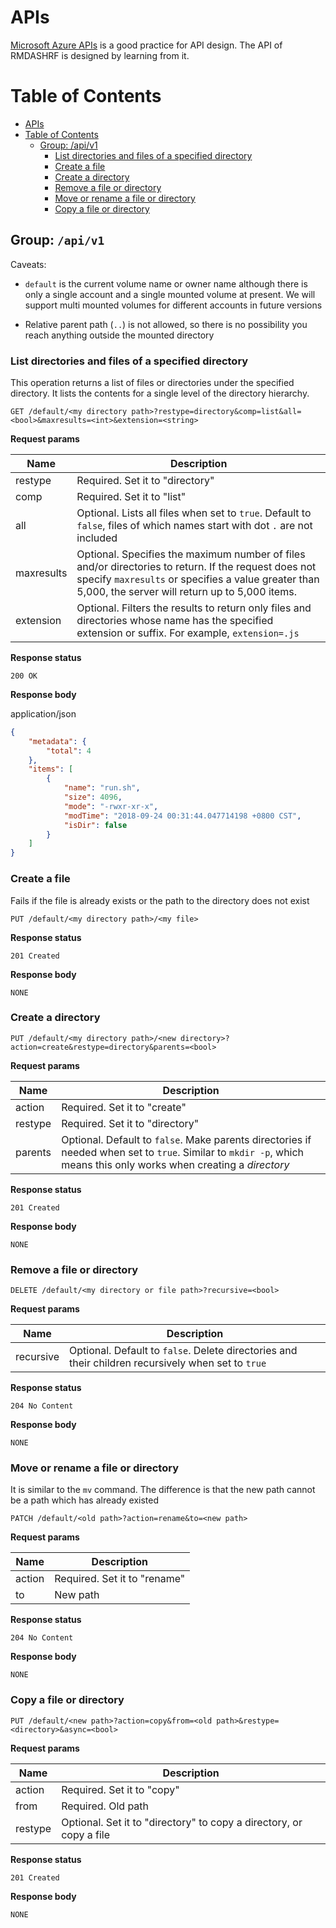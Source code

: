 # APIs

<a href="https://docs.microsoft.com/en-us/rest/api/storageservices/file-service-rest-api" target="_blank">Microsoft Azure APIs</a> is a good practice for API design. The API of RMDASHRF is designed by learning from it.

Table of Contents
=================

<!--ts-->
   * [APIs](#apis)
   * [Table of Contents](#table-of-contents)
      * [Group: /api/v1](#group-apiv1)
         * [List directories and files of a specified directory](#list-directories-and-files-of-a-specified-directory)
         * [Create a file](#create-a-file)
         * [Create a directory](#create-a-directory)
         * [Remove a file or directory](#remove-a-file-or-directory)
         * [Move or rename a file or directory](#move-or-rename-a-file-or-directory)
         * [Copy a file or directory](#copy-a-file-or-directory)

<!-- Added by: matt, at: 2018-09-25T20:45+08:00 -->

<!--te-->

## Group: `/api/v1`

Caveats: 
- `default` is the current volume name or owner name although there is only a single account and a single mounted volume at present. We will support multi mounted volumes for different accounts in future versions

- Relative parent path (`..`) is not allowed, so there is no possibility you reach anything outside the mounted directory

### List directories and files of a specified directory

This operation returns a list of files or directories under the specified directory. It lists the contents for a single level of the directory hierarchy.

```
GET /default/<my directory path>?restype=directory&comp=list&all=<bool>&maxresults=<int>&extension=<string>
```

**Request params**

|Name|Description|
|-|-|
|restype|Required. Set it to "directory"|
|comp|Required. Set it to "list"|
|all|Optional. Lists all files when set to `true`. Default to `false`, files of which names start with dot `.` are not included|
|maxresults|Optional. Specifies the maximum number of files and/or directories to return. If the request does not specify `maxresults` or specifies a value greater than 5,000, the server will return up to 5,000 items.|
|extension|Optional. Filters the results to return only files and directories whose name has the specified extension or suffix. For example, `extension=.js`|

**Response status**

```
200 OK
```

**Response body**

application/json

```json
{
    "metadata": {
        "total": 4
    },
    "items": [
        {
            "name": "run.sh",
            "size": 4096,
            "mode": "-rwxr-xr-x",
            "modTime": "2018-09-24 00:31:44.047714198 +0800 CST",
            "isDir": false
        }
    ]
}
```

### Create a file

Fails if the file is already exists or the path to the directory does not exist

```
PUT /default/<my directory path>/<my file>
```

**Response status**

```
201 Created
```

**Response body**

```
NONE
```

### Create a directory

```
PUT /default/<my directory path>/<new directory>?action=create&restype=directory&parents=<bool>
```

**Request params**

|Name|Description|
|-|-|
|action|Required. Set it to "create"|
|restype|Required. Set it to "directory"|
|parents|Optional. Default to `false`. Make parents directories if needed when set to `true`. Similar to `mkdir -p`, which means this only works when creating a *directory*|

**Response status**

```
201 Created
```

**Response body**

```
NONE
```

### Remove a file or directory

```
DELETE /default/<my directory or file path>?recursive=<bool>
```

**Request params**

|Name|Description|
|-|-|
|recursive|Optional. Default to `false`. Delete directories and their children recursively when set to `true`|

**Response status**

```
204 No Content
```

**Response body**

```
NONE
```

### Move or rename a file or directory

It is similar to the `mv` command. The difference is that the new path cannot be a path which has already existed

```
PATCH /default/<old path>?action=rename&to=<new path>
```

**Request params**

|Name|Description|
|-|-|
|action|Required. Set it to "rename"|
|to|New path|

**Response status**

```
204 No Content
```

**Response body**

```
NONE
```

### Copy a file or directory

```
PUT /default/<new path>?action=copy&from=<old path>&restype=<directory>&async=<bool>
```

**Request params**

|Name|Description|
|-|-|
|action|Required. Set it to "copy"|
|from|Required. Old path|
|restype|Optional. Set it to "directory" to copy a directory, or copy a file|

**Response status**

```
201 Created
```

**Response body**

```
NONE
```